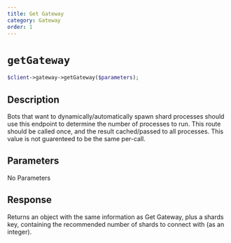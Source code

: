 ```yaml
---
title: Get Gateway
category: Gateway
order: 1
---
```


# `getGateway`

```php
$client->gateway->getGateway($parameters);
```

## Description

Bots that want to dynamically/automatically spawn shard processes should use this endpoint to determine the number of processes to run. This route should be called once, and the result cached/passed to all processes. This value is not guarenteed to be the same per-call.

## Parameters

No Parameters

## Response

Returns an object with the same information as Get Gateway, plus a shards key, containing the recommended number of shards to connect with (as an integer).

